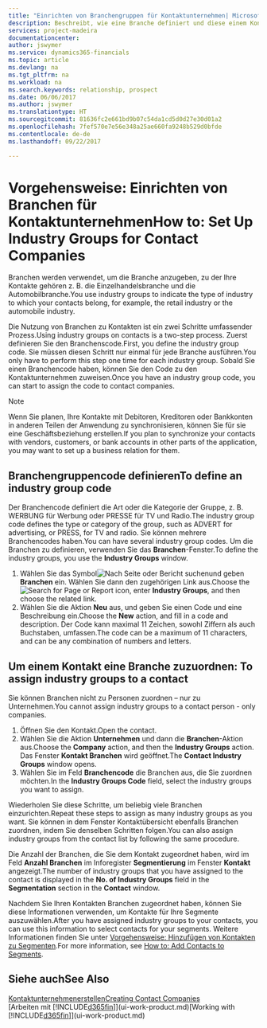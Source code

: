```yaml
---
title: "Einrichten von Branchengruppen für Kontaktunternehmen| Microsoft Docs"
description: Beschreibt, wie eine Branche definiert und diese einem Kontaktunternehmen, beispielsweise Einzelhandelsbranche, oder der Automobilindustrie zuweist.
services: project-madeira
documentationcenter: 
author: jswymer
ms.service: dynamics365-financials
ms.topic: article
ms.devlang: na
ms.tgt_pltfrm: na
ms.workload: na
ms.search.keywords: relationship, prospect
ms.date: 06/06/2017
ms.author: jswymer
ms.translationtype: HT
ms.sourcegitcommit: 81636fc2e661bd9b07c54da1cd5d0d27e30d01a2
ms.openlocfilehash: 7fef570e7e56e348a25ae660fa9248b529d0bfde
ms.contentlocale: de-de
ms.lasthandoff: 09/22/2017

---
```

# <a name="how-to-set-up-industry-groups-for-contact-companies"></a><span data-ttu-id="32a3d-103">Vorgehensweise: Einrichten von Branchen für Kontaktunternehmen</span><span class="sxs-lookup"><span data-stu-id="32a3d-103">How to: Set Up Industry Groups for Contact Companies</span></span>
<span data-ttu-id="32a3d-104">Branchen werden verwendet, um die Branche anzugeben, zu der Ihre Kontakte gehören z. B. die Einzelhandelsbranche und die Automobilbranche.</span><span class="sxs-lookup"><span data-stu-id="32a3d-104">You use industry groups to indicate the type of industry to which your contacts belong, for example, the retail industry or the automobile industry.</span></span>

<span data-ttu-id="32a3d-105">Die Nutzung von Branchen zu Kontakten ist ein zwei Schritte umfassender Prozess.</span><span class="sxs-lookup"><span data-stu-id="32a3d-105">Using industry groups on contacts is a two-step process.</span></span> <span data-ttu-id="32a3d-106">Zuerst definieren Sie den Branchenscode.</span><span class="sxs-lookup"><span data-stu-id="32a3d-106">First, you define the industry group code.</span></span> <span data-ttu-id="32a3d-107">Sie müssen diesen Schritt nur einmal für jede Branche ausführen.</span><span class="sxs-lookup"><span data-stu-id="32a3d-107">You only have to perform this step one time for each industry group.</span></span> <span data-ttu-id="32a3d-108">Sobald Sie einen Branchencode haben, können Sie den Code zu den Kontaktunternehmen zuweisen.</span><span class="sxs-lookup"><span data-stu-id="32a3d-108">Once you have an industry group code, you can start to assign the code to contact companies.</span></span>

> [!NOTE]  
>   <span data-ttu-id="32a3d-109">Wenn Sie planen, Ihre Kontakte mit Debitoren, Kreditoren oder Bankkonten in anderen Teilen der Anwendung zu synchronisieren, können Sie für sie eine Geschäftsbeziehung erstellen.</span><span class="sxs-lookup"><span data-stu-id="32a3d-109">If you plan to synchronize your contacts with vendors, customers, or bank accounts in other parts of the application, you may want to set up a business relation for them.</span></span>

## <a name="to-define-an-industry-group-code"></a><span data-ttu-id="32a3d-110">Branchengruppencode definieren</span><span class="sxs-lookup"><span data-stu-id="32a3d-110">To define an industry group code</span></span>
<span data-ttu-id="32a3d-111">Der Branchencode definiert die Art oder die Kategorie der Gruppe, z. B. WERBUNG für Werbung oder PRESSE für TV und Radio.</span><span class="sxs-lookup"><span data-stu-id="32a3d-111">The industry group code defines the type or category of the group, such as ADVERT for advertising, or PRESS, for TV and radio.</span></span> <span data-ttu-id="32a3d-112">Sie können mehrere Branchencodes haben.</span><span class="sxs-lookup"><span data-stu-id="32a3d-112">You can have several industry group codes.</span></span> <span data-ttu-id="32a3d-113">Um die Branchen zu definieren, verwenden Sie das **Branchen**-Fenster.</span><span class="sxs-lookup"><span data-stu-id="32a3d-113">To define the industry groups, you use the **Industry Groups** window.</span></span>

1. <span data-ttu-id="32a3d-114">Wählen Sie das Symbol![ Nach Seite oder Bericht suchen ](media/ui-search/search_small.png "Nach Seite oder Bericht suchen")und geben **Branchen** ein. Wählen Sie dann den zugehörigen Link aus.</span><span class="sxs-lookup"><span data-stu-id="32a3d-114">Choose the ![Search for Page or Report](media/ui-search/search_small.png "Search for Page or Report icon") icon, enter **Industry Groups**, and then choose the related link.</span></span>
2. <span data-ttu-id="32a3d-115">Wählen Sie die Aktion **Neu** aus, und geben Sie einen Code und eine Beschreibung ein.</span><span class="sxs-lookup"><span data-stu-id="32a3d-115">Choose the **New** action, and fill in a code and description.</span></span> <span data-ttu-id="32a3d-116">Der Code kann maximal 11 Zeichen, sowohl Ziffern als auch Buchstaben, umfassen.</span><span class="sxs-lookup"><span data-stu-id="32a3d-116">The code can be a maximum of 11 characters, and can be any combination of numbers and letters.</span></span>

## <span data-ttu-id="32a3d-117"><a name="AssignIndustryGroupContact">Um einem Kontakt eine Branche zuzuordnen:</a></span><span class="sxs-lookup"><span data-stu-id="32a3d-117"><a name="AssignIndustryGroupContact"></a> To assign industry groups to a contact</span></span>
<span data-ttu-id="32a3d-118">Sie können Branchen nicht zu Personen zuordnen – nur zu Unternehmen.</span><span class="sxs-lookup"><span data-stu-id="32a3d-118">You cannot assign industry groups to a contact person - only companies.</span></span>

1. <span data-ttu-id="32a3d-119">Öffnen Sie den Kontakt.</span><span class="sxs-lookup"><span data-stu-id="32a3d-119">Open the contact.</span></span>
2. <span data-ttu-id="32a3d-120">Wählen Sie die Aktion **Unternehmen** und dann die **Branchen**-Aktion aus.</span><span class="sxs-lookup"><span data-stu-id="32a3d-120">Choose the **Company** action, and then the **Industry Groups** action.</span></span> <span data-ttu-id="32a3d-121">Das Fenster **Kontakt Branchen** wird geöffnet.</span><span class="sxs-lookup"><span data-stu-id="32a3d-121">The **Contact Industry Groups** window opens.</span></span>
3. <span data-ttu-id="32a3d-122">Wählen Sie im Feld **Branchencode** die Branchen aus, die Sie zuordnen möchten.</span><span class="sxs-lookup"><span data-stu-id="32a3d-122">In the **Industry Groups Code** field, select the industry groups you want to assign.</span></span>

<span data-ttu-id="32a3d-123">Wiederholen Sie diese Schritte, um beliebig viele Branchen einzurichten.</span><span class="sxs-lookup"><span data-stu-id="32a3d-123">Repeat these steps to assign as many industry groups as you want.</span></span> <span data-ttu-id="32a3d-124">Sie können in dem Fenster Kontaktübersicht ebenfalls Branchen zuordnen, indem Sie denselben Schritten folgen.</span><span class="sxs-lookup"><span data-stu-id="32a3d-124">You can also assign industry groups from the contact list by following the same procedure.</span></span>

<span data-ttu-id="32a3d-125">Die Anzahl der Branchen, die Sie dem Kontakt zugeordnet haben, wird im Feld **Anzahl Branchen** im Inforegister **Segmentierung** im Fenster **Kontakt** angezeigt.</span><span class="sxs-lookup"><span data-stu-id="32a3d-125">The number of industry groups that you have assigned to the contact is displayed in the **No. of Industry Groups** field in the **Segmentation** section in the **Contact** window.</span></span>

<span data-ttu-id="32a3d-126">Nachdem Sie Ihren Kontakten Branchen zugeordnet haben, können Sie diese Informationen verwenden, um Kontakte für Ihre Segmente auszuwählen.</span><span class="sxs-lookup"><span data-stu-id="32a3d-126">After you have assigned industry groups to your contacts, you can use this information to select contacts for your segments.</span></span> <span data-ttu-id="32a3d-127">Weitere Informationen finden Sie unter [Vorgehensweise: Hinzufügen von Kontakten zu Segmenten](marketing-add-contact-segment.md).</span><span class="sxs-lookup"><span data-stu-id="32a3d-127">For more information, see [How to: Add Contacts to Segments](marketing-add-contact-segment.md).</span></span>

## <a name="see-also"></a><span data-ttu-id="32a3d-128">Siehe auch</span><span class="sxs-lookup"><span data-stu-id="32a3d-128">See Also</span></span>
[<span data-ttu-id="32a3d-129">Kontaktunternehmenerstellen</span><span class="sxs-lookup"><span data-stu-id="32a3d-129">Creating Contact Companies</span></span>](marketing-create-contact-companies.md)  
<span data-ttu-id="32a3d-130">[Arbeiten mit [!INCLUDE[d365fin](includes/d365fin_md.md)]](ui-work-product.md)</span><span class="sxs-lookup"><span data-stu-id="32a3d-130">[Working with [!INCLUDE[d365fin](includes/d365fin_md.md)]](ui-work-product.md)</span></span>

